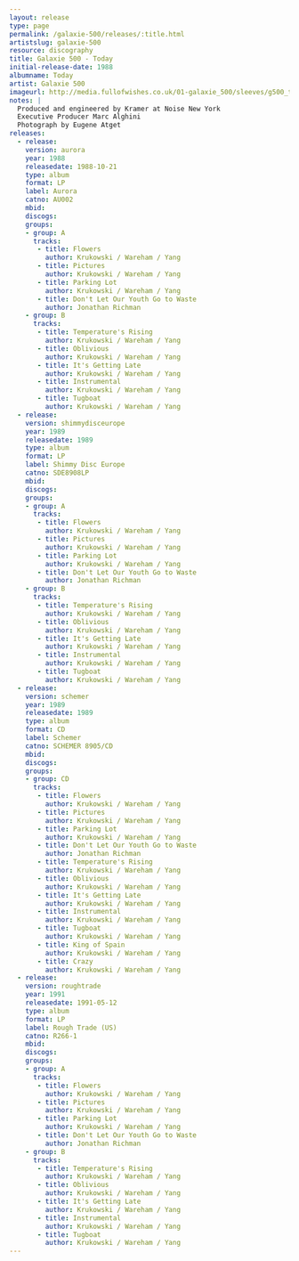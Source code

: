 ```yaml
---
layout: release
type: page
permalink: /galaxie-500/releases/:title.html
artistslug: galaxie-500
resource: discography
title: Galaxie 500 - Today
initial-release-date: 1988
albumname: Today
artist: Galaxie 500
imageurl: http://media.fullofwishes.co.uk/01-galaxie_500/sleeves/g500_today.jpg
notes: |
  Produced and engineered by Kramer at Noise New York
  Executive Producer Marc Alghini
  Photograph by Eugene Atget
releases:
  - release: 
    version: aurora
    year: 1988
    releasedate: 1988-10-21
    type: album
    format: LP
    label: Aurora
    catno: AU002
    mbid: 
    discogs: 
    groups:
    - group: A
      tracks:
       - title: Flowers
         author: Krukowski / Wareham / Yang
       - title: Pictures
         author: Krukowski / Wareham / Yang
       - title: Parking Lot
         author: Krukowski / Wareham / Yang
       - title: Don't Let Our Youth Go to Waste
         author: Jonathan Richman
    - group: B
      tracks:
       - title: Temperature's Rising
         author: Krukowski / Wareham / Yang
       - title: Oblivious
         author: Krukowski / Wareham / Yang
       - title: It's Getting Late
         author: Krukowski / Wareham / Yang
       - title: Instrumental
         author: Krukowski / Wareham / Yang
       - title: Tugboat
         author: Krukowski / Wareham / Yang
  - release:
    version: shimmydisceurope
    year: 1989
    releasedate: 1989
    type: album
    format: LP
    label: Shimmy Disc Europe 
    catno: SDE8908LP
    mbid: 
    discogs: 
    groups:
    - group: A
      tracks:
       - title: Flowers
         author: Krukowski / Wareham / Yang
       - title: Pictures
         author: Krukowski / Wareham / Yang
       - title: Parking Lot
         author: Krukowski / Wareham / Yang
       - title: Don't Let Our Youth Go to Waste
         author: Jonathan Richman
    - group: B
      tracks:
       - title: Temperature's Rising
         author: Krukowski / Wareham / Yang
       - title: Oblivious
         author: Krukowski / Wareham / Yang
       - title: It's Getting Late
         author: Krukowski / Wareham / Yang
       - title: Instrumental
         author: Krukowski / Wareham / Yang
       - title: Tugboat
         author: Krukowski / Wareham / Yang
  - release:
    version: schemer
    year: 1989
    releasedate: 1989
    type: album
    format: CD
    label: Schemer
    catno: SCHEMER 8905/CD
    mbid: 
    discogs: 
    groups:
    - group: CD
      tracks:
       - title: Flowers
         author: Krukowski / Wareham / Yang
       - title: Pictures
         author: Krukowski / Wareham / Yang
       - title: Parking Lot
         author: Krukowski / Wareham / Yang
       - title: Don't Let Our Youth Go to Waste
         author: Jonathan Richman
       - title: Temperature's Rising
         author: Krukowski / Wareham / Yang
       - title: Oblivious
         author: Krukowski / Wareham / Yang
       - title: It's Getting Late
         author: Krukowski / Wareham / Yang
       - title: Instrumental
         author: Krukowski / Wareham / Yang
       - title: Tugboat
         author: Krukowski / Wareham / Yang
       - title: King of Spain
         author: Krukowski / Wareham / Yang
       - title: Crazy
         author: Krukowski / Wareham / Yang
  - release:
    version: roughtrade
    year: 1991
    releasedate: 1991-05-12
    type: album
    format: LP
    label: Rough Trade (US)
    catno: R266-1
    mbid: 
    discogs: 
    groups:
    - group: A
      tracks:
       - title: Flowers
         author: Krukowski / Wareham / Yang
       - title: Pictures
         author: Krukowski / Wareham / Yang
       - title: Parking Lot
         author: Krukowski / Wareham / Yang
       - title: Don't Let Our Youth Go to Waste
         author: Jonathan Richman
    - group: B
      tracks:
       - title: Temperature's Rising
         author: Krukowski / Wareham / Yang
       - title: Oblivious
         author: Krukowski / Wareham / Yang
       - title: It's Getting Late
         author: Krukowski / Wareham / Yang
       - title: Instrumental
         author: Krukowski / Wareham / Yang
       - title: Tugboat
         author: Krukowski / Wareham / Yang
---
```

